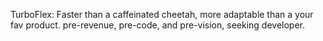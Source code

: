 TurboFlex: Faster than a caffeinated cheetah, more adaptable than a your fav product. pre-revenue, pre-code, and pre-vision, seeking developer.


